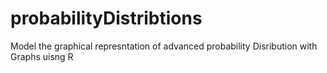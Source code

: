 # probabilityDistribtions
Model the graphical represntation of advanced probability Disribution with Graphs uisng R

